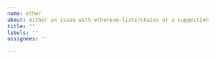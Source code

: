 ```yaml
---
name: other
about: either an issue with ethereum-lists/chains or a suggestion
title: ""
labels: ''
assignees: ''

---
```

